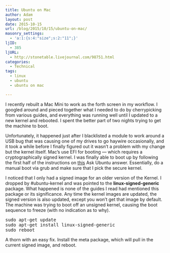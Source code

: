 ```yaml
---
title: Ubuntu on Mac
author: Adam
layout: post
date: 2015-10-15
url: /blog/2015/10/15/ubuntu-on-mac/
masonry_settings:
  - 'a:1:{s:4:"size";s:2:"11";}'
ljID:
  - 385
ljURL:
  - http://stonetable.livejournal.com/98751.html
categories:
  - Technical
tags:
  - linux
  - ubuntu
  - ubuntu on mac

---
```

I recently rebuilt a Mac Mini to work as the forth screen in my workflow. I googled around and pieced together what I needed to do by cherrypicking from various guides, and everything was running well until I updated to a new kernel and rebooted. I spent the better part of two nights trying to get the machine to boot.

Unfortunately, it happened just after I blacklisted a module to work around a USB bug that was causing one of my drives to go haywire occasionally, and it took a while before I finally figured out it wasn&#8217;t a problem with my change but the kernel itself. Mac&#8217;s use EFI for booting &#8212; which requires a cryptographically signed kernel. I was finally able to boot up by following the first half of the instructions on [this](1) Ask Ubuntu answer. Essentially, do a manual boot via grub and make sure that I pick the secure kernel.

I noticed that I only had a signed image for an older version of the Kernel. I dropped by #ubuntu-kernel and was pointed to the **linux-signed-generic** package. What happened is none of the guides I read had mentioned this package or its significance. Any time the kernel images are updated, the signed version is also updated, except you won&#8217;t get that image by default. The machine was trying to boot off an unsigned kernel, causing the boot sequence to freeze (with no indication as to why).

<pre class="lang:sh decode:true " >sudo apt-get update
sudo apt-get install linux-signed-generic
sudo reboot</pre>

A thorn with an easy fix. Install the meta package, which will pull in the current signed image, and reboot.

 [1]: http://askubuntu.com/questions/392723/trying-to-single-install-on-macbook-pro-but-wont-automatically-boot-from-new-os/550027
